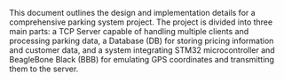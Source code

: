 This document outlines the design and implementation details for a
comprehensive parking system project. The project is divided into three main
parts: a TCP Server capable of handling multiple clients and processing
parking data, a Database (DB) for storing pricing information and customer
data, and a system integrating STM32 microcontroller and BeagleBone Black
(BBB) for emulating GPS coordinates and transmitting them to the server.
